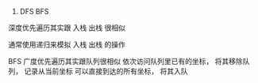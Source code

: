 1. DFS BFS

深度优先遍历其实跟 入栈 出栈 很相似

通常使用递归来模拟 入栈 出栈 的操作


BFS
广度优先遍历其实跟队列很相似
依次访问队列里已有的坐标， 将其移除队列， 记录从当前坐标
可以直接到达的所有坐标， 将其入队